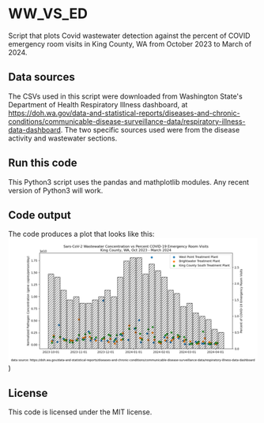# WW_VS_ED
Script that plots Covid wastewater detection against the percent of COVID emergency room visits in King County, WA from October 2023 to March of 2024.

## Data sources
The CSVs used in this script were downloaded from Washington State's Department of Health Respiratory Illness dashboard, at https://doh.wa.gov/data-and-statistical-reports/diseases-and-chronic-conditions/communicable-disease-surveillance-data/respiratory-illness-data-dashboard. The two specific sources used were from the disease activity and wastewater sections.

## Run this code
This Python3 script uses the pandas and mathplotlib modules. Any recent version of Python3 will work.

## Code output
The code produces a plot that looks like this: ![image of a scatter + bar plot](ww_vs_ed.png "Image of program output"))    

## License
This code is licensed under the MIT license.

